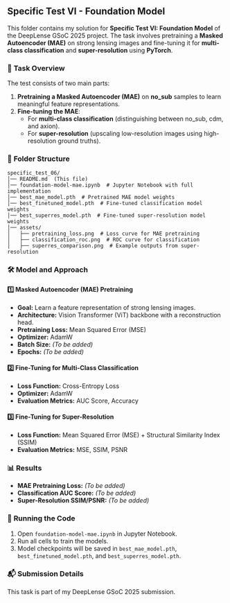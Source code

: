 ## **Specific Test VI - Foundation Model**  

This folder contains my solution for **Specific Test VI: Foundation Model** of the DeepLense GSoC 2025 project. The task involves pretraining a **Masked Autoencoder (MAE)** on strong lensing images and fine-tuning it for **multi-class classification** and **super-resolution** using **PyTorch**.  

### 📌 **Task Overview**  
The test consists of two main parts:  
1. **Pretraining a Masked Autoencoder (MAE)** on **no_sub** samples to learn meaningful feature representations.  
2. **Fine-tuning the MAE**:  
   - For **multi-class classification** (distinguishing between no_sub, cdm, and axion).  
   - For **super-resolution** (upscaling low-resolution images using high-resolution ground truths).  

### 📂 **Folder Structure**  
```
specific_test_06/
│── README.md  (This file)
│── foundation-model-mae.ipynb  # Jupyter Notebook with full implementation
│── best_mae_model.pth  # Pretrained MAE model weights
│── best_finetuned_model.pth  # Fine-tuned classification model weights
│── best_superres_model.pth  # Fine-tuned super-resolution model weights
│── assets/
│   ├── pretraining_loss.png  # Loss curve for MAE pretraining
│   ├── classification_roc.png  # ROC curve for classification
│   ├── superres_comparison.png  # Example outputs from super-resolution
```

### 🛠 **Model and Approach**  
#### **1️⃣ Masked Autoencoder (MAE) Pretraining**
- **Goal:** Learn a feature representation of strong lensing images.  
- **Architecture:** Vision Transformer (ViT) backbone with a reconstruction head.  
- **Pretraining Loss:** Mean Squared Error (MSE)  
- **Optimizer:** AdamW  
- **Batch Size:** *(To be added)*  
- **Epochs:** *(To be added)*  

#### **2️⃣ Fine-Tuning for Multi-Class Classification**
- **Loss Function:** Cross-Entropy Loss  
- **Optimizer:** AdamW  
- **Evaluation Metrics:** AUC Score, Accuracy  

#### **3️⃣ Fine-Tuning for Super-Resolution**
- **Loss Function:** Mean Squared Error (MSE) + Structural Similarity Index (SSIM)  
- **Evaluation Metrics:** MSE, SSIM, PSNR  


### 📊 **Results**  
- **MAE Pretraining Loss:** *(To be added)*  
- **Classification AUC Score:** *(To be added)*  
- **Super-Resolution SSIM/PSNR:** *(To be added)*  


### 🚀 **Running the Code**  
1. Open `foundation-model-mae.ipynb` in Jupyter Notebook.  
2. Run all cells to train the models.  
3. Model checkpoints will be saved in `best_mae_model.pth`, `best_finetuned_model.pth`, and `best_superres_model.pth`.  

### 📬 **Submission Details**  
This task is part of my DeepLense GSoC 2025 submission.